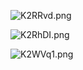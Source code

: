 ![K2RRvd.png](https://s2.ax1x.com/2019/10/29/K2RRvd.png)

![K2RhDI.png](https://s2.ax1x.com/2019/10/29/K2RhDI.png)

![K2WVq1.png](https://s2.ax1x.com/2019/10/29/K2WVq1.png)